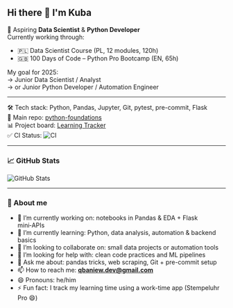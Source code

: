 ## Hi there 👋 I'm Kuba

🎯 Aspiring **Data Scientist** & **Python Developer**  
Currently working through:
- 🇵🇱 Data Scientist Course (PL, 12 modules, 120h)
- 🇬🇧 100 Days of Code – Python Pro Bootcamp (EN, 65h)

My goal for 2025:  
→ Junior Data Scientist / Analyst  
→ or Junior Python Developer / Automation Engineer

---

🛠️ Tech stack: Python, Pandas, Jupyter, Git, pytest, pre-commit, Flask  
📁 Main repo: [python-foundations](https://github.com/Qbaniew/python-foundations)  
📊 Project board: [Learning Tracker](https://github.com/users/Qbaniew/projects)  
✅ CI Status: ![CI](https://github.com/Qbaniew/python-foundations/actions/workflows/ci.yml/badge.svg)

---

### 📈 GitHub Stats

![GitHub Stats](https://github-readme-stats.vercel.app/api?username=Qbaniew&show_icons=true&theme=default&count_private=true)

---

### 🧠 About me

- 🔭 I’m currently working on: notebooks in Pandas & EDA + Flask mini‑APIs  
- 🌱 I’m currently learning: Python, data analysis, automation & backend basics  
- 👯 I’m looking to collaborate on: small data projects or automation tools  
- 🤔 I’m looking for help with: clean code practices and ML pipelines  
- 💬 Ask me about: pandas tricks, web scraping, Git + pre-commit setup  
- 📫 How to reach me: **qbaniew.dev@gmail.com**  
- 😄 Pronouns: he/him  
- ⚡ Fun fact: I track my learning time using a work-time app (Stempeluhr Pro 😄)

